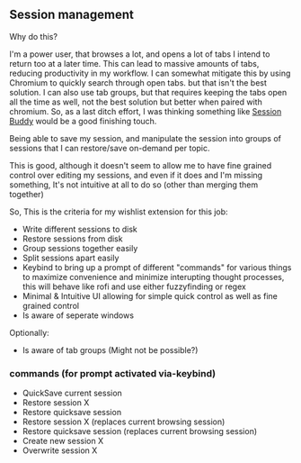 ## Session management

Why do this?

I'm a power user, that browses a lot, and opens a lot of tabs I intend to return too at a later time.
This can lead to massive amounts of tabs, reducing productivity in my workflow.
I can somewhat mitigate this by using Chromium to quickly search through open tabs. but that isn't the best solution.
I can also use tab groups, but that requires keeping the tabs open all the time as well, not the best solution but better when paired with chromium.
So, as a last ditch effort, I was thinking something like [Session Buddy](https://chrome.google.com/webstore/detail/session-buddy/edacconmaakjimmfgnblocblbcdcpbko/related?hl=en) would be a good finishing touch.

Being able to save my session, and manipulate the session into groups of sessions that I can restore/save on-demand per topic.

This is good, although it doesn't seem to allow me to have fine grained control over editing my sessions, and even if it does and I'm missing something, It's not intuitive at all to do so (other than merging them together)

So, This is the criteria for my wishlist extension for this job:

* Write different sessions to disk
* Restore sessions from disk
* Group sessions together easily
* Split sessions apart easily
* Keybind to bring up a prompt of different "commands" for various things to maximize convenience and minimize interupting thought processes, this will behave like rofi and use either fuzzyfinding or regex
* Minimal & Intuitive UI allowing for simple quick control as well as fine grained control
* Is aware of seperate windows

Optionally:
* Is aware of tab groups (Might not be possible?)

### commands (for prompt activated via-keybind)
* QuickSave current session
* Restore session X
* Restore quicksave session
* Restore session X (replaces current browsing session)
* Restore quicksave session (replaces current browsing session)
* Create new session X
* Overwrite session X


